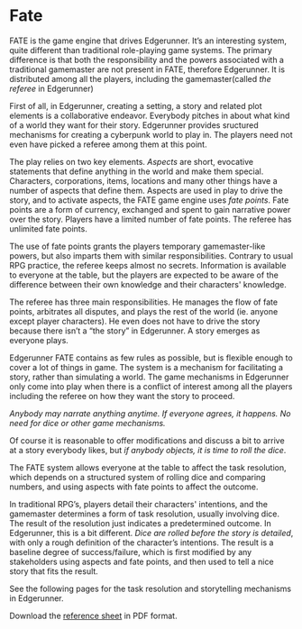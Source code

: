 # Fate

FATE is the game engine that drives Edgerunner. It’s an interesting system, quite different than traditional role-playing game systems. The primary difference is that both the responsibility and the powers associated with a traditional gamemaster are not present in FATE, therefore Edgerunner. It is distributed among all the players, including the gamemaster\(called _the referee_ in Edgerunner\)

First of all, in Edgerunner, creating a setting, a story and related plot elements is a collaborative endeavor. Everybody pitches in about what kind of a world they want for their story. Edgerunner provides sructured mechanisms for creating a cyberpunk world to play in. The players need not even have picked a referee among them at this point.

The play relies on two key elements. _Aspects_ are short, evocative statements that define anything in the world and make them special. Characters, corporations, items, locations and many other things have a number of aspects that define them. Aspects are used in play to drive the story, and to activate aspects, the FATE game engine uses _fate points_. Fate points are a form of currency, exchanged and spent to gain narrative power over the story. Players have a limited number of fate points. The referee has unlimited fate points.

The use of fate points grants the players temporary gamemaster-like powers, but also imparts them with similar responsibilities. Contrary to usual RPG practice, the referee keeps almost no secrets. Information is available to everyone at the table, but the players are expected to be aware of the difference between their own knowledge and their characters' knowledge.

The referee has three main responsibilities. He manages the flow of fate points, arbitrates all disputes, and plays the rest of the world \(ie. anyone except player characters\). He even does not have to drive the story because there isn’t a “the story” in Edgerunner. A story emerges as everyone plays.

Edgerunner FATE contains as few rules as possible, but is flexible enough to cover a lot of things in game. The system is a mechanism for facilitating a story, rather than simulating a world. The game mechanisms in Edgerunner only come into play when there is a conflict of interest among all the players including the referee on how they want the story to proceed.

_Anybody may narrate anything anytime. If everyone agrees, it happens. No need for dice or other game mechanisms._

Of course it is reasonable to offer modifications and discuss a bit to arrive at a story everybody likes, but _if anybody objects, it is time to roll the dice_.

The FATE system allows everyone at the table to affect the task resolution, which depends on a structured system of rolling dice and comparing numbers, and using aspects with fate points to affect the outcome.

In traditional RPG’s, players detail their characters' intentions, and the gamemaster determines a form of task resolution, usually involving dice. The result of the resolution just indicates a predetermined outcome. In Edgerunner, this is a bit different. _Dice are rolled before the story is detailed_, with only a rough definition of the character’s intentions. The result is a baseline degree of success/failure, which is first modified by any stakeholders using aspects and fate points, and then used to tell a nice story that fits the result.

See the following pages for the task resolution and storytelling mechanisms in Edgerunner.

Download the [reference sheet](https://s3.amazonaws.com/merttorun.com/edgerunner/edgerunner-reference.pdf) in PDF format.


